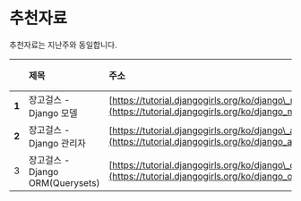 # 추천자료

추천자료는 지난주와 동일합니다.

|  | **제목** | **주소** | **특징** |
| :--- | :--- | :--- | :--- |
| **1** | 장고걸스 - Django 모델 | [https://tutorial.djangogirls.org/ko/django\_models/](https://tutorial.djangogirls.org/ko/django_models/) |  |
| **2** | 장고걸스 - Django 관리자 | [https://tutorial.djangogirls.org/ko/django\_admin/](https://tutorial.djangogirls.org/ko/django_admin/) |  |
| 3 | 장고걸스 - Django ORM\(Querysets\) | [https://tutorial.djangogirls.org/ko/django\_orm/](https://tutorial.djangogirls.org/ko/django_orm/) |  |

